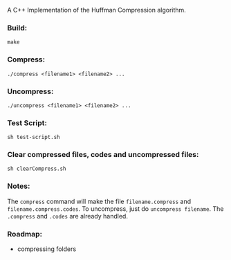 A C++ Implementation of the Huffman Compression algorithm. 

### Build: 

`make`

### Compress:

`./compress <filename1> <filename2> ...`

### Uncompress:

`./uncompress <filename1> <filename2> ...`

### Test Script: 

`sh test-script.sh`

### Clear compressed files, codes and uncompressed files:

`sh clearCompress.sh`

### Notes: 

The `compress` command will make the file `filename.compress` and `filename.compress.codes`. To uncompress, just do `uncompress filename`. The `.compress` and `.codes` are already handled. 

### Roadmap: 

- compressing folders
